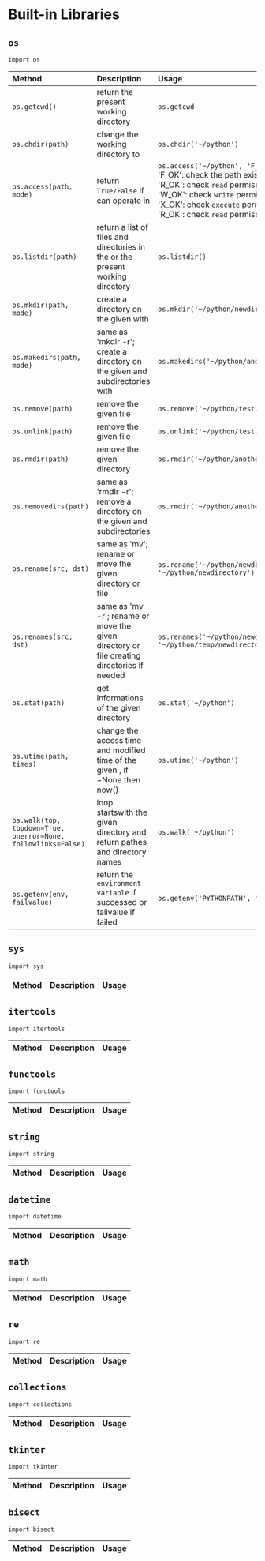 # Built-in Libraries

## ```os```

```import os```


| Method                      | Description                                     | Usage                           |
| :-------------------------- | :---------------------------------------------- | :------------------------------ |
| ```os.getcwd()```           | return the present working directory            |    ```os.getcwd```              |
| ```os.chdir(path)```        | change the  working directory to <path>         |    ```os.chdir('~/python')```     |
| ```os.access(path, mode)``` | return ```True/False``` if <mode> can operate in <path>  |    ```os.access('~/python', 'F_OK')```  <br/> 'F_OK': check the path exists  <br/> 'R_OK': check `read` permission  <br/> 'W_OK': check `write` permission  <br/> 'X_OK': check `execute` permission  <br/> 'R_OK': check `read` permission |
| ```os.listdir(path)```      | return a list of files and directories in the <path> or the present working directory            |    ```os.listdir()```              |
| ```os.mkdir(path, mode)```  | create a directory on the given <path> with <mode>  |    ```os.mkdir('~/python/newdir', '0777')```              |
| ```os.makedirs(path, mode)``` | same as 'mkdir -r'; create a directory on the given <path> and subdirectories with <mode>  |    ```os.makedirs('~/python/another/subdir'```      |
| ```os.remove(path)```       | remove the given <path> file               |    ```os.remove('~/python/test.temp')```              |
| ```os.unlink(path)```       | remove the given <path> file                    |    ```os.unlink('~/python/test.temp')```              |
| ```os.rmdir(path)```        | remove the given <path> directory            |    ```os.rmdir('~/python/another/subdir')```              |
| ```os.removedirs(path)```   | same as 'rmdir -r'; remove a directory on the given <path> and subdirectories           |    ```os.rmdir('~/python/another/subdir')```              |
| ```os.rename(src, dst)```   | same as 'mv'; rename or move the given <path> directory or file            |    ```os.rename('~/python/newdir', '~/python/newdirectory')```              |
| ```os.renames(src, dst)```  | same as 'mv -r'; rename or move the given <path> directory or file creating directories if needed           |    ```os.renames('~/python/newdirectory', '~/python/temp/newdirectory')```              |
| ```os.stat(path)```         | get informations of the given <path> directory            |    ```os.stat('~/python')```              |
| ```os.utime(path, times)``` | change the access time and modified time of the given <path>, if <times>=None then now()            |    ```os.utime('~/python')```              |
| ```os.walk(top, topdown=True, onerror=None, followlinks=False)```         | loop startswith the given <top> directory and return pathes and directory names  |    ```os.walk('~/python')```              |
| ```os.getenv(env, failvalue)``` | return the ```environment variable``` if successed or failvalue if failed   |    ```os.getenv('PYTHONPATH', 'Not Found')```              |



## ```sys```

```import sys```

| Method                      | Description                                     | Usage                           |
| :-------------------------- | :---------------------------------------------- | :------------------------------ |





## ```itertools```

```import itertools```

| Method                      | Description                                     | Usage                           |
| :-------------------------- | :---------------------------------------------- | :------------------------------ |




## ```functools```

```import functools```

| Method                      | Description                                     | Usage                           |
| :-------------------------- | :---------------------------------------------- | :------------------------------ |




## ```string```

```import string```

| Method                      | Description                                     | Usage                           |
| :-------------------------- | :---------------------------------------------- | :------------------------------ |





## ```datetime```

```import datetime```

| Method                      | Description                                     | Usage                           |
| :-------------------------- | :---------------------------------------------- | :------------------------------ |




## ```math```

```import math```

| Method                      | Description                                     | Usage                           |
| :-------------------------- | :---------------------------------------------- | :------------------------------ |




## ```re```

```import re```

| Method                      | Description                                     | Usage                           |
| :-------------------------- | :---------------------------------------------- | :------------------------------ |




## ```collections```

```import collections```

| Method                      | Description                                     | Usage                           |
| :-------------------------- | :---------------------------------------------- | :------------------------------ |




## ```tkinter```

```import tkinter```

| Method                      | Description                                     | Usage                           |
| :-------------------------- | :---------------------------------------------- | :------------------------------ |




## ```bisect```

```import bisect```

| Method                      | Description                                     | Usage                           |
| :-------------------------- | :---------------------------------------------- | :------------------------------ |
